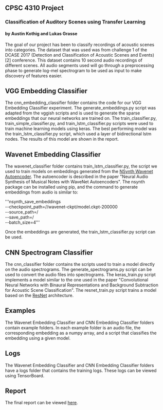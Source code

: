 ## CPSC 4310 Project
### Classification of Auditory Scenes using Transfer Learning
#### by Austin Kothig and Lukas Grasse

The goal of our project has been to classify recordings of acoustic scenes into categories. The dataset that was used was from challenge 1 of the DCASE 2017 (Detection and Classification of Acoustic Scenes and Events)[2] conference.  This dataset contains 10 second audio recordings of different scenes. All audio segments used will go through a preprocessing phase to generate log-mel spectrogram to be used as input to make discovery of features easier.

## VGG Embedding Classifier

The cnn_embedding_classifier folder contains the code for our VGG Embedding Classifier experiment. The generate_embeddings.py script was adapted from the vggish scripts and is used to generate the sparse embeddings that our neural networks are trained on. The train_classifier.py, train_simple_classifier.py, and train_lstm_classifier.py scripts were used to train machine learning models using keras. The best performing model was the train_lstm_classifier.py script, which used a layer of bidirectional lstm nodes. The results of this model are shown in the report.

## Wavenet Embedding Classifier

The wavenet_classifier folder contains train_lstm_classifier.py, the script we used to train models on embeddings generated from the [NSynth Wavenet Autoencoder](https://github.com/tensorflow/magenta/tree/master/magenta/models/nsynth). The autoencoder is described in the paper "Neural Audio Synthesis of Musical Notes with WaveNet Autoencoders". The nsynth package can be installed using pip, and the command to generate embeddings from audio is similar to:

'''nsynth_save_embeddings \
--checkpoint_path=/<path>/wavenet-ckpt/model.ckpt-200000 \
--source_path=/<path> \
--save_path=/<path> \
--batch_size=4'''

Once the embeddings are generated, the train_lstm_classifier.py script can be used.

## CNN Spectrogram Classifier

The cnn_classifier folder contains the scripts used to train a model directly on the audio spectrograms. The generate_spectrograms.py script can be used to convert the audio files into spectrograms. The keras_train.py script implements a model similar to the one used in the paper "Convolutional Neural Networks with Binaural Representations and Background Subtraction for Acoustic Scene Classification". The resnet_train.py script trains a model based on the [ResNet](https://arxiv.org/abs/1512.03385) architecture.

## Examples

The Wavenet Embedding Classifier and CNN Embedding Classifier folders contain example folders. In each example folder is an audio file, the corresponding embedding as a numpy array, and a script that classifies the embedding using a given model.

## Logs

The Wavenet Embedding Classifier and CNN Embedding Classifier folders have a logs folder that contains the training logs. These logs can be viewed using TensorBoard.

## Report

The final report can be viewed [here](https://github.com/lukeinator42/cpsc4310project/raw/master/final_report.pdf).